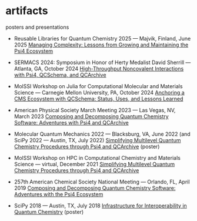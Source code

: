 # artifacts
posters and presentations

* Reusable Libraries for Quantum Chemistry 2025	— Majvik, Finland, June 2025
  [Managing Complexity: Lessons from Growing and Maintaining the Psi4 Ecosystem](2025_07_ReLibQC.pdf)

* SERMACS 2024: Symposium in Honor of Herty Medalist David Sherrill — Atlanta, GA, October 2024
  [High-Throughput Noncovalent Interactions with Psi4, QCSchema, and QCArchive](2024_10_SERMACS.pdf)

* MolSSI Workshop on Julia for Computational Molecular and Materials Science — Carnegie Mellon University, PA, October 2024
  [Anchoring a CMS Ecosystem with QCSchema: Status, Uses, and Lessons Learned](2024_10_JuliaMolSim.pdf)

* American Physical Society March Meeting 2023 — Las Vegas, NV, March 2023
  [Composing and Decomposing Quantum Chemistry Software: Adventures with Psi4 and QCArchive](2023_03_APS.pdf)

* Molecular Quantum Mechanics 2022 — Blacksburg, VA, June 2022 (and SciPy 2022 — Austin, TX, July 2022)
  [Simplifying Multilevel Quantum Chemistry Procedures through Psi4 and QCArchive](2022_06_MQM_SciPy_poster.pdf) (poster)

* MolSSI Workshop on HPC in Computational Chemistry and Materials Science — virtual, December 2021
  [Simplifying Multilevel Quantum Chemistry Procedures through Psi4 and QCArchive](2021_12_MolSSI_HPC.pdf)

* 257th American Chemical Society National Meeting — Orlando, FL, April 2019
  [Composing and Decomposing Quantum Chemistry Software: Adventures with the Psi4 Ecosystem](2019_04_MolSSI_ACS.pdf)

* SciPy 2018 — Austin, TX, July 2018
  [Infrastructure for Interoperability in Quantum Chemistry](2018_07_SciPy_poster.pdf) (poster)

